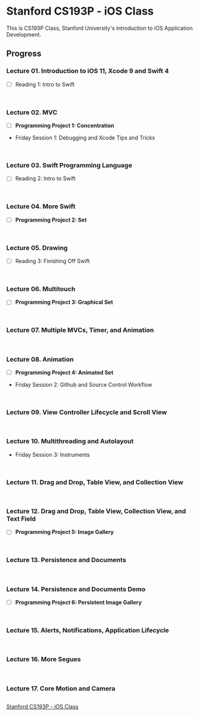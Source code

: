 # Stanford CS193P - iOS Class
This is CS193P Class, Stanford University's introduction to iOS Application Development.

## Progress
### Lecture 01. Introduction to iOS 11, Xcode 9 and Swift 4
- [ ] Reading 1: Intro to Swift

<br>

### Lecture 02. MVC
- [ ] **Programming Project 1: Concentration**
* Friday Session 1: Debugging and Xcode Tips and Tricks

<br>

### Lecture 03. Swift Programming Language
- [ ] Reading 2: Intro to Swift

<br>

### Lecture 04. More Swift
- [ ] **Programming Project 2: Set**

<br>

### Lecture 05. Drawing
- [ ] Reading 3: Finishing Off Swift

<br>

### Lecture 06. Multitouch
- [ ] **Programming Project 3: Graphical Set**

<br>

### Lecture 07. Multiple MVCs, Timer, and Animation

<br>

### Lecture 08. Animation
- [ ] **Programming Project 4: Animated Set**
* Friday Session 2: Github and Source Control Workflow

<br>

### Lecture 09. View Controller Lifecycle and Scroll View

<br>

### Lecture 10. Multithreading and Autolayout
* Friday Session 3: Instruments

<br>

### Lecture 11. Drag and Drop, Table View, and Collection View

<br>

### Lecture 12. Drag and Drop, Table View, Collection View, and Text Field
- [ ] **Programming Project 5: Image Gallery**

<br>

### Lecture 13. Persistence and Documents

<br>

### Lecture 14. Persistence and Documents Demo
- [ ] **Programming Project 6: Persistent Image Gallery**

<br>

### Lecture 15. Alerts, Notifications, Application Lifecycle

<br>

### Lecture 16. More Segues

<br>

### Lecture 17. Core Motion and Camera

##
[Stanford CS193P - iOS Class](https://podcasts.apple.com/us/podcast/developing-ios-11-apps-with-swift/id1315130780)
